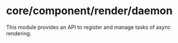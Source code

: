 # core/component/render/daemon

This module provides an API to register and manage tasks of async rendering.
